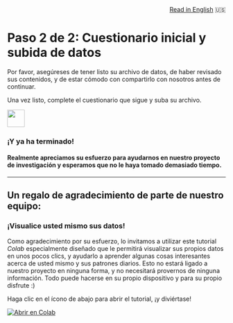 <div style="text-align: right"><a href="https://delaiglesialab.github.io/DigitalRhythmsProject/3_Questionnaires.html">Read in English</a> 🇺🇸 </div>

# Paso 2 de 2: Cuestionario inicial y subida de datos

Por favor, asegúreses de tener listo su archivo de datos, de haber revisado sus contenidos, y de estar cómodo con compartirlo con nosotros antes de continuar.

Una vez listo, complete el cuestionario que sigue y suba su archivo.

<a href="https://forms.gle/pnxMhMZ9pinqr7349" target="_blank"><img src="https://www.google.com/images/about/forms-icon.svg" height="40" width="40"></a>

### ¡Y ya ha terminado!
#### Realmente apreciamos su esfuerzo para ayudarnos en nuestro proyecto de investigación y esperamos que no le haya tomado demasiado tiempo.

<hr>

## Un **regalo de agradecimiento** de parte de nuestro equipo:

### ¡Visualice usted mismo sus datos!

Como agradecimiento por su esfuerzo, lo invitamos a utilizar este tutorial *Colab* especialmente diseñado que le permitirá visualizar sus propios datos en unos pocos clics, y ayudarlo a aprender algunas cosas interesantes acerca de usted mismo y sus patrones diarios. Esto no estará ligado a nuestro proyecto en ninguna forma, y no necesitará provernos de ninguna información. Todo puede hacerse en su propio dispositivo y para su propio disfrute :)

Haga clic en el ícono de abajo para abrir el tutorial, ¡y diviértase!

[![Abrir en Colab](https://colab.research.google.com/assets/colab-badge.svg)](https://colab.research.google.com/github/invisilico/Tutorial-Notebooks/blob/main/DataVizTool.ipynb)
